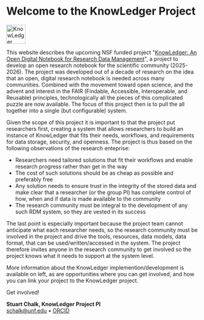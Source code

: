 # Welcome to the KnowLedger Project
<img src="images/knowlogo.png" alt="KnowLedger Logo" width="50"/>

This website describes the upcoming NSF funded project 
"[KnowLedger: An Open Digital Notebook for Research Data Management](https://www.nsf.gov/awardsearch/showAward?AWD_ID=2437951)", 
a project to develop an open research notebook for the scientific community (2025-2026). The project was developed out
of a decade of research on the idea that an open, digital research notebook is needed across many communities.  Combined
with the movement toward open science, and the advent and interest in the FAIR (Findable, Accessible, Interoperable, and 
Reusable) principles, technologically all the pieces of this complicated puzzle are now available.  The focus of this 
project then is to pull the all together into a single (but configurable) system.

Given the scope of this project it is important to that the project put researchers first, creating a system that allows
researchers to build an instance of KnowLedger that fits their needs, workflows, and requirements for data storage, 
security, and openness.  The project is thus based on the following observations of the research enteprise:
- Researchers need tailored solutions that fit their workflows and enable research progress rather than get in the way
- The cost of such solutions should be as cheap as possible and preferably free
- Any solution needs to ensure trust in the integrity of the stored data and make clear that a researcher (or the group 
  PI) has complete control of how, when and if data is made available to the community
- The research community must be integral to the development of any such RDM system, so they are vested in its success

The last point is especially important because the project team cannot anticipate what each researcher needs, so the
research community must be involved in the project and drive the tools, resources, data models, data format, that can be
used/written/accessed in the system.  The project therefore invites anyone in the research community to get involved so
the project knows what it needs to support at the system level.

More information about the KnowLedger implemention/development is available on left, as are opportunities where you can 
get involved, and how you can link your project to the KnowLedger project.

Get involved!

**Stuart Chalk, KnowLedger Project PI**<br/>
[schalk@unf.edu](mailto:schalk@unf.edu) &bullet;
[ORCID](https://orcid.org/0000-0002-0703-7776)